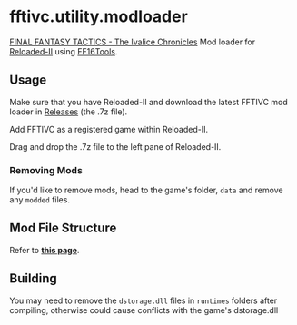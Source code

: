# fftivc.utility.modloader

[FINAL FANTASY TACTICS - The Ivalice Chronicles](https://store.steampowered.com/app/1004640/) Mod loader for [Reloaded-II](https://github.com/Reloaded-Project/Reloaded-II) using [FF16Tools](https://github.com/Nenkai/FF16Tools).

## Usage

Make sure that you have Reloaded-II and download the latest FFTIVC mod loader in [Releases](https://github.com/Nenkai/ff16.utility.modloader/releases) (the .7z file).

Add FFTIVC as a registered game within Reloaded-II.

Drag and drop the .7z file to the left pane of Reloaded-II.

### Removing Mods

If you'd like to remove mods, head to the game's folder, `data` and remove any `modded` files.

## Mod File Structure

Refer to [**this page**](https://nenkai.github.io/ffxvi-modding/modding/creating_mods_fft/).

## Building

You may need to remove the `dstorage.dll` files in `runtimes` folders after compiling, otherwise could cause conflicts with the game's dstorage.dll
